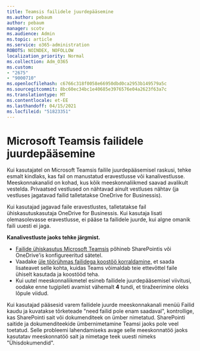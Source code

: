 ```yaml
---
title: Teamsis failidele juurdepääsemine
ms.author: pebaum
author: pebaum
manager: scotv
ms.audience: Admin
ms.topic: article
ms.service: o365-administration
ROBOTS: NOINDEX, NOFOLLOW
localization_priority: Normal
ms.collection: Adm_O365
ms.custom:
- "2675"
- "9000710"
ms.openlocfilehash: c6766c318f0058e66950dbd0ca2953b149579a5c
ms.sourcegitcommit: 8bc60ec34bc1e40685e3976576e04a2623f63a7c
ms.translationtype: MT
ms.contentlocale: et-EE
ms.lasthandoff: 04/15/2021
ms.locfileid: "51823351"
---
```

# <a name="accessing-files-in-microsoft-teams"></a>Microsoft Teamsis failidele juurdepääsemine

Kui kasutajatel on Microsoft Teamsis failile juurdepääsemisel raskusi, tehke esmalt kindlaks, kas fail on manustatud eravestlusse või kanalivestlusse. Meeskonnakanalid on kohad, kus kõik meeskonnaliikmed saavad avalikult vestelda. Privaatsed vestlused on nähtavad ainult vestluses nähtav (ja vestluses jagatavad failid talletatakse OneDrive for Businessis).

Kui kasutajad jagavad faile eravestlustes, talletatakse fail ühiskasutuskasutaja OneDrive for Businessis. Kui kasutaja lisati olemasolevasse eravestlusse, ei pääse ta failidele juurde, kui algne omanik faili uuesti ei jaga.    

**Kanalivestluste jaoks tehke järgmist.**

- [Failide ühiskasutus Microsoft Teamsis](https://docs.microsoft.com/MicrosoftTeams/sharing-files-in-teams) põhineb SharePointis või OneDrive'is konfigureeritud sätetel. 
- Vaadake [üle töörühmas failidega koostöö korraldamine,](https://support.office.com/article/Collaborate-on-files-with-your-Team-9b200289-dbac-4823-85bd-628a5c7bb0ae) et saada lisateavet selle kohta, kuidas Teams võimaldab teie ettevõttel faile ühiselt kasutada ja koostööd teha. 
- Kui uutel meeskonnaliikmetel esineb failidele juurdepääsemisel viivitusi, oodake enne tugipileti avamist vähemalt **4** tundi, et tiražeerimine oleks lõpule viidud. 

Kui kasutajad pääsesid varem failidele juurde meeskonnakanali menüü Failid kaudu ja kuvatakse tõrketeade "need failid pole enam saadaval", kontrollige, kas SharePointi sait või dokumenditeek on ümber nimetatud. SharePointi saitide ja dokumenditeekide ümbernimetamine Teamsi jaoks pole veel toetatud. Selle probleemi lahendamiseks avage selle meeskonnatöö jaoks kasutatav meeskonnatöö sait ja nimetage teek uuesti nimeks "Ühisdokumendid".